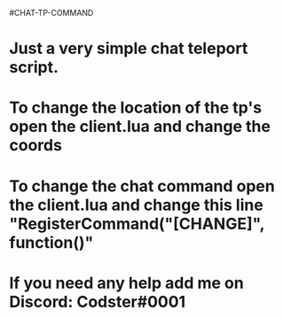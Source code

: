 #CHAT-TP-COMMAND


# Just a very simple chat teleport script. 

# To change the location of the tp's open the client.lua and change the coords

# To change the chat command open the client.lua and change this line "RegisterCommand("[CHANGE]", function()"

# If you need any help add me on Discord: Codster#0001